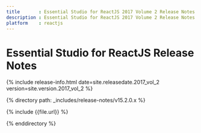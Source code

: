 ```yaml
---
title 		: Essential Studio for ReactJS 2017 Volume 2 Release Notes
description : Essential Studio for ReactJS 2017 Volume 2 Release Notes
platform 	: reactjs
---
```


# Essential Studio for ReactJS Release Notes

{% include release-info.html date=site.releasedate.2017_vol_2 version=site.version.2017_vol_2 %} 

{% directory path: _includes/release-notes/v15.2.0.x %}

{% include {{file.url}} %}

{% enddirectory %}